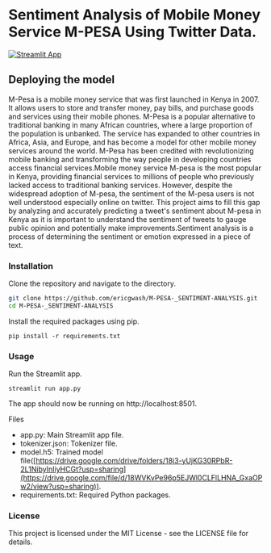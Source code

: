 # Sentiment Analysis of Mobile Money Service M-PESA Using Twitter Data.

[![Streamlit App](https://static.streamlit.io/badges/streamlit_badge_black_white.svg)](https://share.streamlit.io/ericgwash/M-PESA-_SENTIMENT-ANALYSIS/main/app.py)
## Deploying the model
M-Pesa is a mobile money service that was first launched in Kenya in 2007. It allows users to store and transfer money, pay bills, and purchase goods and services using their mobile phones. M-Pesa is a popular alternative to traditional banking in many African countries, where a large proportion of the population is unbanked. The service has expanded to other countries in Africa, Asia, and Europe, and has become a model for other mobile money services around the world. M-Pesa has been credited with revolutionizing mobile banking and transforming the way people in developing countries access financial services.Mobile money service M-pesa is the most popular in Kenya, providing financial services to millions of people who previously lacked access to traditional banking services. However, despite the widespread adoption of M-pesa, the sentiment of the M-pesa users is not well understood especially online on twitter. This project aims to fill this gap by analyzing and accurately predicting a tweet's sentiment about M-pesa in Kenya as it is important to understand the sentiment of tweets to gauge public opinion and potentially make improvements.Sentiment analysis is a process of determining the sentiment or emotion expressed in a piece of text.


### Installation

Clone the repository and navigate to the directory.

```bash
git clone https://github.com/ericgwash/M-PESA-_SENTIMENT-ANALYSIS.git
cd M-PESA-_SENTIMENT-ANALYSIS
```
Install the required packages using pip.

```
pip install -r requirements.txt

```

### Usage
Run the Streamlit app.

```
streamlit run app.py
```
The app should now be running on http://localhost:8501.

Files
* app.py: Main Streamlit app file.
* tokenizer.json: Tokenizer file.
* model.h5: Trained model file([https://drive.google.com/drive/folders/18j3-yUjKG30RPbR-2L1NibyInIiyHCGt?usp=sharing](https://drive.google.com/file/d/18WVKvPe96p5EJWl0CLFlLHNA_GxaOPw2/view?usp=sharing)).
* requirements.txt: Required Python packages.

### License
This project is licensed under the MIT License - see the LICENSE file for details.
